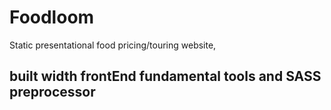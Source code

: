 # Foodloom
Static presentational food pricing/touring website, 
## built width frontEnd fundamental tools and SASS preprocessor
